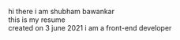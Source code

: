 hi there i am shubham bawankar  
this  is  my  resume  
created  on  3  june  2021
i am  a  front-end  developer  
